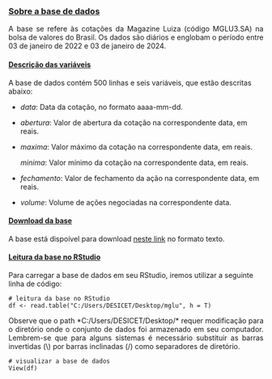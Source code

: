 
### [Sobre a base de dados](#)
<p align="justify">
A base se refere às cotações da Magazine Luiza (código MGLU3.SA) na bolsa de valores do Brasil. Os dados são diários e englobam o período entre 03 de janeiro de 2022 e 03 de janeiro de 2024.
</p> 

#### [Descrição das variáveis](#)
A base de dados contém 500 linhas e seis variáveis, que estão descritas abaixo:

- *data*: Data da cotação, no formato aaaa-mm-dd.

- *abertura*: Valor de abertura da cotação na correspondente data, em reais.

- *maxima*: Valor máximo da cotação na correspondente data, em reais.

  *minima*: Valor mínimo da cotação na correspondente data, em reais.

- *fechamento*: Valor de fechamento da ação na correspondente data, em reais.

- *volume*: Volume de ações negociadas na correspondente data.

#### [Download da base](#)
A base está dispoível para download <a href="https://luizpala1.github.io/GES109/bases_de_dados/cotacoes/mglu" target="_blank">neste link</a> no formato texto.

#### [Leitura da base no RStudio](#)
Para carregar a base de dados em seu RStudio, iremos utilizar a seguinte linha de código:

```{r}
# leitura da base no RStudio
df <- read.table("C:/Users/DESICET/Desktop/mglu", h = T)
```

<p align="justify">
Observe que o path *C:/Users/DESICET/Desktop/* requer modificação para o diretório onde o conjunto de dados foi armazenado em seu computador. Lembrem-se que para alguns sistemas é necessário substituir as barras invertidas (\) por barras inclinadas (/) como separadores de diretório.
</p> 

```{r}
# visualizar a base de dados
View(df)
```
